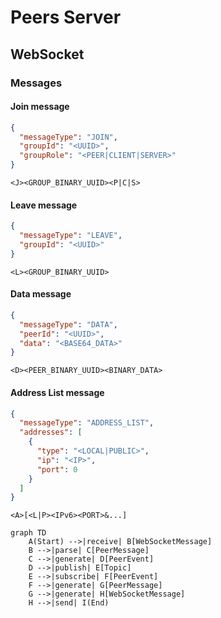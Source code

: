 # Peers Server
## WebSocket
### Messages
#### Join message
```json
{
  "messageType": "JOIN",
  "groupId": "<UUID>",
  "groupRole": "<PEER|CLIENT|SERVER>"
}
```
```
<J><GROUP_BINARY_UUID><P|C|S>
```
#### Leave message
```json
{
  "messageType": "LEAVE",
  "groupId": "<UUID>"
}
```
```
<L><GROUP_BINARY_UUID>
```
#### Data message
```json
{
  "messageType": "DATA",
  "peerId": "<UUID>",
  "data": "<BASE64_DATA>"
}
```
```
<D><PEER_BINARY_UUID><BINARY_DATA>
```
#### Address List message
```json
{
  "messageType": "ADDRESS_LIST",
  "addresses": [
    {
      "type": "<LOCAL|PUBLIC>",
      "ip": "<IP>",
      "port": 0
    }
  ]
}
```
```text
<A>[<L|P><IPv6><PORT>&...]
```
```mermaid
graph TD
    A(Start) -->|receive| B[WebSocketMessage]
    B -->|parse| C[PeerMessage]
    C -->|generate| D[PeerEvent]
    D -->|publish| E[Topic]
    E -->|subscribe| F[PeerEvent]
    F -->|generate| G[PeerMessage]
    G -->|generate| H[WebSocketMessage]
    H -->|send| I(End)
```